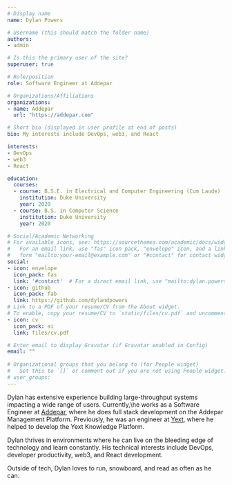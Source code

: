 ```yaml
---
# Display name
name: Dylan Powers

# Username (this should match the folder name)
authors:
- admin

# Is this the primary user of the site?
superuser: true

# Role/position
role: Software Engineer at Addepar

# Organizations/Affiliations
organizations:
- name: Addepar
  url: "https://addepar.com"

# Short bio (displayed in user profile at end of posts)
bio: My interests include DevOps, web3, and React

interests:
- DevOps
- web3
- React

education:
  courses:
  - course: B.S.E. in Electrical and Computer Engineering (Cum Laude)
    institution: Duke University
    year: 2020
  - course: B.S. in Computer Science
    institution: Duke University
    year: 2020

# Social/Academic Networking
# For available icons, see: https://sourcethemes.com/academic/docs/widgets/#icons
#   For an email link, use "fas" icon pack, "envelope" icon, and a link in the
#   form "mailto:your-email@example.com" or "#contact" for contact widget.
social:
- icon: envelope
  icon_pack: fas
  link: '#contact'  # For a direct email link, use "mailto:dylan.powers@duke.edu".
- icon: github
  icon_pack: fab
  link: https://github.com/dylandpowers
# Link to a PDF of your resume/CV from the About widget.
# To enable, copy your resume/CV to `static/files/cv.pdf` and uncomment the lines below.  
- icon: cv
  icon_pack: ai
  link: files/cv.pdf

# Enter email to display Gravatar (if Gravatar enabled in Config)
email: ""
  
# Organizational groups that you belong to (for People widget)
#   Set this to `[]` or comment out if you are not using People widget.  
# user_groups:
---
```


Dylan has extensive experience building large-throughput systems impacting a wide range of users. 
Currently,\he works as a Software Engineer at [Addepar](https://addepar.com), where he does full 
stack development on the Addepar Management Platform. Previously, he was an engineer at 
[Yext](https://yext.com), where he helped to develop the Yext Knowledge Platform.

Dylan thrives in environments where he can live on the bleeding edge of technology and learn 
constantly. His technical interests include DevOps, developer productivity, web3, and React 
development.

Outside of tech, Dylan loves to run, snowboard, and read as often as he can.